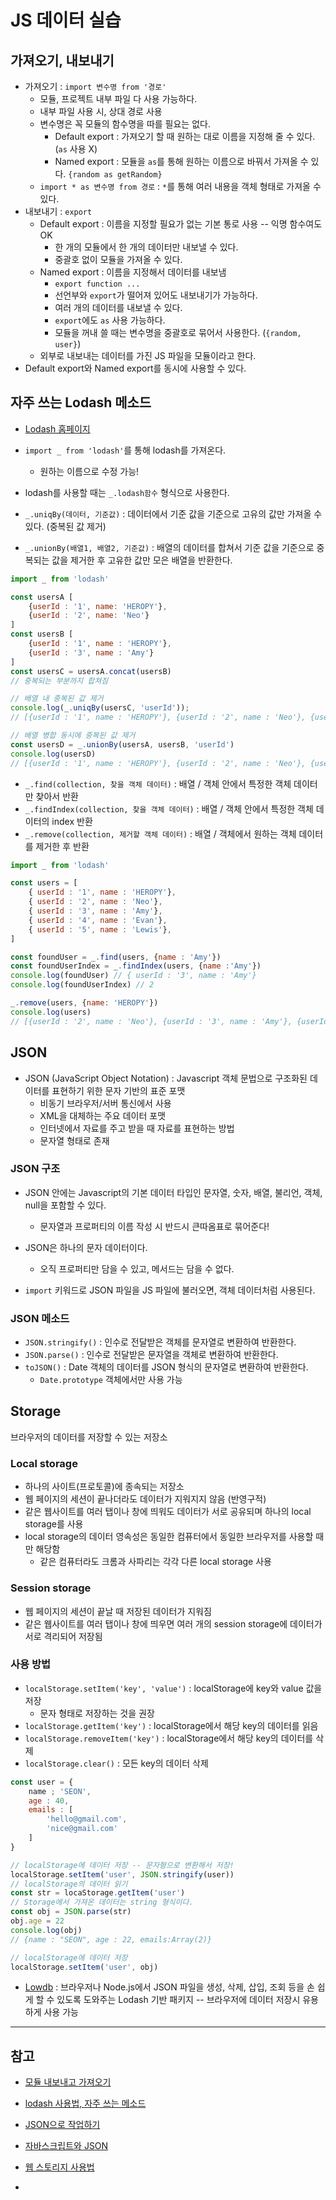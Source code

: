 # JS 데이터 실습

## 가져오기, 내보내기

* 가져오기 : `import 변수명 from '경로'`
  * 모듈, 프로젝트 내부 파일 다 사용 가능하다.
  * 내부 파일 사용 시, 상대 경로 사용
  * 변수명은 꼭 모듈의 함수명을 따를 필요는 없다.
    * Default export : 가져오기 할 때 원하는 대로 이름을 지정해 줄 수 있다. (`as` 사용 X)
    * Named export : 모듈을 `as`를 통해 원하는 이름으로 바꿔서 가져올 수 있다. `{random as getRandom}`
  * `import * as 변수명 from 경로` : `*`를 통해 여러 내용을 객체 형태로 가져올 수 있다.
* 내보내기 : `export`
  * Default export : 이름을 지정할 필요가 없는 기본 통로 사용 -- 익명 함수여도 OK
    * 한 개의 모듈에서 한 개의 데이터만 내보낼 수 있다.
    * 중괄호 없이 모듈을 가져올 수 있다.
  * Named export : 이름을 지정해서 데이터를 내보냄
    * `export function ...`
    * 선언부와 `export`가 떨어져 있어도 내보내기가 가능하다.
    * 여러 개의 데이터를 내보낼 수 있다.
    * `export`에도 `as` 사용 가능하다.
    * 모듈을 꺼내 쓸 때는 변수명을 중괄호로 묶어서 사용한다. (`{random, user}`)
  * 외부로 내보내는 데이터를 가진 JS 파일을 모듈이라고 한다.
* Default export와 Named export를 동시에 사용할 수 있다.





## 자주 쓰는 Lodash 메소드

* [Lodash 홈페이지](https://lodash.com/docs/2.4.2)
* `import _ from 'lodash'`를 통해 lodash를 가져온다.
  * 원하는 이름으로 수정 가능!
* lodash를 사용할 때는 `_.lodash함수` 형식으로 사용한다.



* `_.uniqBy(데이터, 기준값)` : 데이터에서 기준 값을 기준으로 고유의 값만 가져올 수 있다. (중복된 값 제거)
* `_.unionBy(배열1, 배열2, 기준값)` :  배열의 데이터를 합쳐서 기준 값을 기준으로 중복되는 값을 제거한 후 고유한 값만 모은 배열을 반환한다.

```javascript
import _ from 'lodash'

const usersA [
    {userId : '1', name: 'HEROPY'},
    {userId : '2', name: 'Neo'}
]
const usersB [
    {userId : '1', name : 'HEROPY'},
    {userId : '3', name : 'Amy'}
]
const usersC = usersA.concat(usersB)
// 중복되는 부분까지 합쳐짐

// 배열 내 중복된 값 제거
console.log(_.uniqBy(usersC, 'userId'));
// [{userId : '1', name : 'HEROPY'}, {userId : '2', name : 'Neo'}, {userId : '3', name : 'Amy'}]

// 배열 병합 동시에 중복된 값 제거
const usersD = _.unionBy(usersA, usersB, 'userId')
console.log(usersD)
// [{userId : '1', name : 'HEROPY'}, {userId : '2', name : 'Neo'}, {userId : '3', name : 'Amy'}]
```



* `_.find(collection, 찾을 객체 데이터)` : 배열 / 객체 안에서 특정한 객체 데이터만 찾아서 반환
* `_.findIndex(collection, 찾을 객체 데이터)` : 배열 / 객체 안에서 특정한 객체 데이터의 index 반환
* `_.remove(collection, 제거할 객체 데이터)` : 배열 / 객체에서 원하는 객체 데이터를 제거한 후 반환

```javascript
import _ from 'lodash'

const users = [
    { userId : '1', name : 'HEROPY'},
    { userId : '2', name : 'Neo'},
    { userId : '3', name : 'Amy'},
    { userId : '4', name : 'Evan'},
    { userId : '5', name : 'Lewis'},
]

const foundUser = _.find(users, {name : 'Amy'})
const foundUserIndex = _.findIndex(users, {name :'Amy'})
console.log(foundUser) // { userId : '3', name : 'Amy'}
console.log(foundUserIndex) // 2

_.remove(users, {name: 'HEROPY'})
console.log(users)
// [{userId : '2', name : 'Neo'}, {userId : '3', name : 'Amy'}, {userId : '4', name : 'Evan'}, {userId : '5', name : 'Lewis'}]
```





## JSON

* JSON (JavaScript Object Notation) : Javascript 객체 문법으로 구조화된 데이터를 표현하기 위한 문자 기반의 표준 포맷
  * 비동기 브라우저/서버 통신에서 사용
  * XML을 대체하는 주요 데이터 포맷
  * 인터넷에서 자료를 주고 받을 때 자료를 표현하는 방법
  * 문자열 형태로 존재



### JSON 구조

* JSON 안에는 Javascript의 기본 데이터 타입인 문자열, 숫자, 배열, 불리언, 객체, null을 포함할 수 있다.
  * 문자열과 프로퍼티의 이름 작성 시 반드시 큰따옴표로 묶어준다!

* JSON은 하나의 문자 데이터이다.
  * 오직 프로퍼티만 담을 수 있고, 메서드는 담을 수 없다.
* `import` 키워드로 JSON 파일을 JS 파일에 불러오면, 객체 데이터처럼 사용된다.



### JSON 메소드

* `JSON.stringify()` : 인수로 전달받은 객체를 문자열로 변환하여 반환한다.
* `JSON.parse()` : 인수로 전달받은 문자열을 객체로 변환하여 반환한다.
* `toJSON()` : Date 객체의 데이터를 JSON 형식의 문자열로 변환하여 반환한다.
  * `Date.prototype` 객체에서만 사용 가능





## Storage

브라우저의 데이터를 저장할 수 있는 저장소

### Local storage

* 하나의 사이트(프로토콜)에 종속되는 저장소
* 웹 페이지의 세션이 끝나더라도 데이터가 지워지지 않음 (반영구적)
* 같은 웹사이트를 여러 탭이나 창에 띄워도 데이터가 서로 공유되며 하나의 local storage를 사용
* local storage의 데이터 영속성은 동일한 컴퓨터에서 동일한 브라우저를 사용할 때만 해당함
  * 같은 컴퓨터라도 크롬과 사파리는 각각 다른 local storage 사용



### Session storage

* 웹 페이지의 세션이 끝날 때 저장된 데이터가 지워짐
* 같은 웹사이트를 여러 탭이나 창에 띄우면 여러 개의 session storage에 데이터가 서로 격리되어 저장됨



### 사용 방법

* `localStorage.setItem('key', 'value')` : localStorage에 key와 value 값을 저장
  * 문자 형태로 저장하는 것을 권장
* `localStorage.getItem('key')` : localStorage에서 해당 key의 데이터를 읽음
* `localStorage.removeItem('key')` : localStorage에서 해당 key의 데이터를 삭제
* `localStorage.clear()` : 모든 key의 데이터 삭제

```javascript
const user = {
    name ; 'SEON',
    age : 40,
    emails : [
    	'hello@gmail.com',
    	'nice@gmail.com'
    ]
}

// localStorage에 데이터 저장 -- 문자형으로 변환해서 저장!
localStorage.setItem('user', JSON.stringify(user))
// localStorage의 데이터 읽기
const str = locaStorage.getItem('user')
// Storage에서 가져온 데이터는 string 형식이다.
const obj = JSON.parse(str)
obj.age = 22
console.log(obj)
// {name : "SEON", age : 22, emails:Array(2)}

// localStorage에 데이터 저장
localStorage.setItem('user', obj)
```



* [Lowdb](https://github.com/typicode/lowdb) : 브라우저나 Node.js에서 JSON 파일을 생성, 삭제, 삽입, 조회 등을 손 쉽게 할 수 있도록 도와주는 Lodash 기반 패키지 -- 브라우저에 데이터 저장시 유용하게 사용 가능



---

## 참고

* [모듈 내보내고 가져오기](https://ko.javascript.info/import-export)
* [lodash 사용법, 자주 쓰는 메소드](https://goddino.tistory.com/203)
* [JSON으로 작업하기](https://developer.mozilla.org/ko/docs/Learn/JavaScript/Objects/JSON#%EC%95%84%EB%8B%88_%EB%8C%80%EC%B2%B4_json%EC%9D%B4_%EB%AD%90%EC%A3%A0)
* [자바스크립트와 JSON](http://www.tcpschool.com/json/json_use_js)

* [웹 스토리지 사용법](https://www.daleseo.com/js-web-storage/)
* 